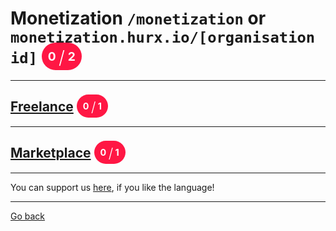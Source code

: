 # Monetization `/monetization` or `monetization.hurx.io/[organisation id]` <span style="background-color: #FF1744; color: #FFFFFF; padding: 10px; border-radius: 100px; font-size: 19.2px; vertical-align: top;">0 <span style="font-size: 28.799999999999997px; vertical-align: middle; font-weight: 300;">/</span> 2</span>


_____
## [Freelance](./0/readme.md) <span style="background-color: #FF1744; color: #FFFFFF; padding: 10px; border-radius: 100px; font-size: 14.399999999999999px; vertical-align: top;">0 <span style="font-size: 21.599999999999998px; vertical-align: middle; font-weight: 300;">/</span> 1</span>
_____
## [Marketplace](./1/readme.md) <span style="background-color: #FF1744; color: #FFFFFF; padding: 10px; border-radius: 100px; font-size: 14.399999999999999px; vertical-align: top;">0 <span style="font-size: 21.599999999999998px; vertical-align: middle; font-weight: 300;">/</span> 1</span>
_____
You can support us [here](https://www.buymeacoffee.com/hurx), if you like the language!
_____
[Go back](../readme.md#2)